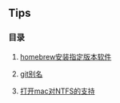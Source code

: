 ## Tips

### 目录

1. [homebrew安装指定版本软件](https://supergithuber.github.io/tips/brewInstallCertainVersion)

2. [git别名](https://supergithuber.github.io/tips/gitAlias)

3. [打开mac对NTFS的支持](https://supergithuber.github.io/tips/NTFSForMac)